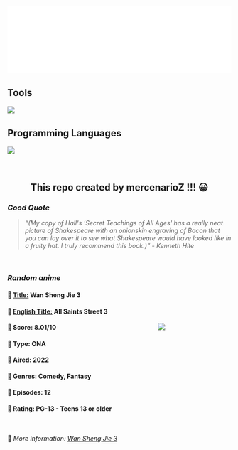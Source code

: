 
<img src="svg/nai.svg" />

<p>
  <h2>Tools</h2>
  <a href="https://skillicons.dev">
    <img src="https://skillicons.dev/icons?i=git,bash,vim,ubuntu,tensorflow,pytorch,docker,raspberrypi" />
  </a>

  <br />

  <h2>Programming Languages</h2>

  <a href="https://skillicons.dev">
    <img src="https://skillicons.dev/icons?i=python,c,cpp" />
  </a>
</p>

<br />

<h2 align="center">This repo created by mercenarioZ !!! 😀</h2>
<h3><i>Good Quote</i></h3>

<blockquote>
<i>
“(My copy of Hall's 'Secret Teachings of All Ages' has a really neat picture of Shakespeare with an onionskin engraving of Bacon that you can lay over it to see what Shakespeare would have looked like in a fruity hat. I truly recommend this book.)” - Kenneth Hite
</i>
</blockquote>

<br />

<h3><i>Random anime</i></h3>

<h4>
  <strong>🥭 <u>Title:</u></strong> Wan Sheng Jie 3
</h4>

<h4>🌿 <u>English Title:</u> All Saints Street 3</h4>

<img align="right" width="165" src=https://cdn.myanimelist.net/images/anime/1995/117071.jpg />

<h4>🌱 Score: 8.01/10</h4>

<h4>🌲 Type: ONA</h4>

<h4>🌴 Aired: 2022</h4>

<h4>🌵 Genres: Comedy, Fantasy</h4>

<h4>🥑 Episodes: 12</h4>

<h4>🍏 Rating: PG-13 - Teens 13 or older</h4>

<br />

🍂 *More information: [Wan Sheng Jie 3](https://myanimelist.net/anime/49587/Wan_Sheng_Jie_3)*
    